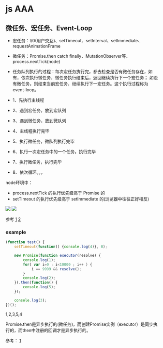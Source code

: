 # js AAA

## 微任务、宏任务、Event-Loop

- 宏任务：I/0(用户交互)、setTimeout、setInterval、setImmediate、requestAnimationFrame
- 微任务：Promise.then catch finally、MutationObserver等、process.nextTick(node)
- 任务队列执行的过程：每次宏任务执行完，都去检查是否有微任务存在，如有，依次执行微任务，微任务执行结束后，返回继续执行下一个宏任务；
如没有微任务，则结束当前宏任务，继续执行下一宏任务。这个执行过程称为event-loop。

- 1、先执行主线程
- 2、遇到宏任务，放到宏队列
- 3、遇到微任务，放到微队列
- 4、主线程执行完毕
- 5、执行微任务，微队列执行完毕
- 6、执行一次宏任务中的一个任务，执行完毕
- 7、执行微任务，执行完毕
- 8、依次循环。。。

node环境中：
- process.nextTick 的执行优先级高于 Promise 的
- setTimeout 的执行优先级高于 setImmediate 的(浏览器中往往正好相反)

![](https://image-static.segmentfault.com/402/025/4020255170-59bc9e1671029)
![](https://user-gold-cdn.xitu.io/2019/1/5/1681c75cd2176add?imageView2/0/w/1280/h/960/format/webp/ignore-error/1)

参考
[1](https://juejin.im/post/5bee24866fb9a049f361ad15)
[2](https://juejin.im/post/5c36b3b0f265da611f07e409)

### example
```js
(function test() {
    setTimeout(function() {console.log(4)}, 0);

    new Promise(function executor(resolve) {
        console.log(1);
        for( var i=0 ; i<10000 ; i++ ) {
            i == 9999 && resolve();
        }
        console.log(2);
    }).then(function() {
        console.log(5);
    });

    console.log(3);
})();
```

1,2,3,5,4

Promise.then是异步执行的(微任务)，而创建Promise实例（executor）是同步执行的，而then中注册的回调才是异步执行的。

参考：
[1](https://juejin.im/post/5b73d7a6518825610072b42b)